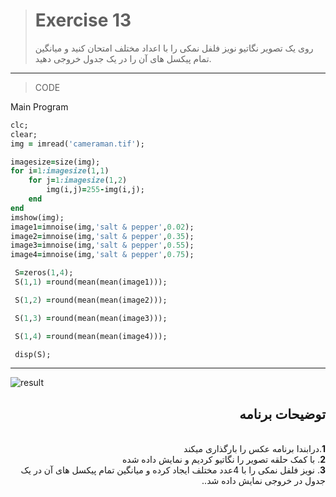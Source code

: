 > # Exercise 13
>روی یک تصویر نگاتیو نویز فلفل نمکی را با اعداد مختلف امتحان کنید و میانگین تمام پیکسل های 
آن را در یک جدول خروجی دهید.
***
>CODE

Main Program
```ruby
clc;
clear;
img = imread('cameraman.tif');

imagesize=size(img);
for i=1:imagesize(1,1)
    for j=1:imagesize(1,2)
        img(i,j)=255-img(i,j);
    end 
end
imshow(img);
image1=imnoise(img,'salt & pepper',0.02);
image2=imnoise(img,'salt & pepper',0.35);
image3=imnoise(img,'salt & pepper',0.55);
image4=imnoise(img,'salt & pepper',0.75);

 S=zeros(1,4);
 S(1,1) =round(mean(mean(image1)));

 S(1,2) =round(mean(mean(image2)));

 S(1,3) =round(mean(mean(image3)));

 S(1,4) =round(mean(mean(image4)));

 disp(S);
```
****
![result](https://user-images.githubusercontent.com/79658260/116656939-ce8bda00-a9a2-11eb-84a2-654a0bf7663e.png)





<div dir="rtl">
<h2>توضیحات برنامه</h2> <br />
 <b>1</b>.درابندا برنامه عکس را بارگذاری میکند<br />
<b>2</b>. با کمک حلقه تصویر را نگاتیو کردیم و نمایش داده شده<br />
<b>3</b>. نویز فلفل نمکی را با 4عدد مختلف ایجاد کرده و میانگین تمام پیکسل های 
آن  در یک جدول در خروجی نمایش داده شد..<br />
 
    
</div>

